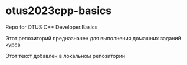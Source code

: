 # otus2023cpp-basics
Repo for OTUS C++ Developer.Basics

Этот репозиторий предназначен для выполнения домашних заданий курса

Этот текст добавлен в локальном репозитории

